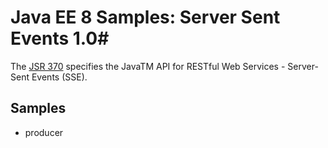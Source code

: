 # Java EE 8 Samples: Server Sent Events 1.0#

The [JSR 370](https://www.jcp.org/en/jsr/detail?id=370) specifies the JavaTM API for RESTful Web Services - Server-Sent Events (SSE). 

## Samples ##

 - producer